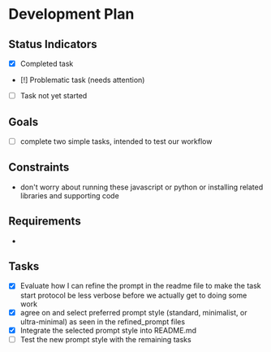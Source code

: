 # Development Plan

## Status Indicators
- [x] Completed task
- [!] Problematic task (needs attention)
- [ ] Task not yet started

## Goals
- [ ] complete two simple tasks, intended to test our workflow 

## Constraints
- don't worry about running these javascript or python or installing related libraries and supporting code

## Requirements
- 

## Tasks
- [x] Evaluate how I can refine the prompt in the readme file to make the task start protocol be less verbose before we actually get to doing some work
- [x] agree on and select preferred prompt style (standard, minimalist, or ultra-minimal) as seen in the refined_prompt files
- [x] Integrate the selected prompt style into README.md
- [ ] Test the new prompt style with the remaining tasks
